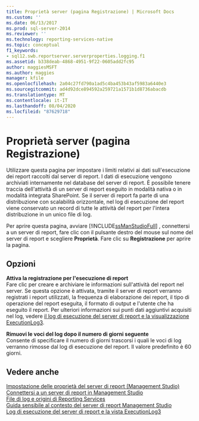 ```yaml
---
title: Proprietà server (pagina Registrazione) | Microsoft Docs
ms.custom: ''
ms.date: 06/13/2017
ms.prod: sql-server-2014
ms.reviewer: ''
ms.technology: reporting-services-native
ms.topic: conceptual
f1_keywords:
- sql12.swb.reportserver.serverproperties.logging.f1
ms.assetid: b338deab-4868-4951-9f22-0605add2fc95
author: maggiesMSFT
ms.author: maggies
manager: kfile
ms.openlocfilehash: 2a04c27fd790a1ad5c4ba453b43af5983a6440e3
ms.sourcegitcommit: ad4d92dce894592a259721a1571b1d8736abacdb
ms.translationtype: MT
ms.contentlocale: it-IT
ms.lasthandoff: 08/04/2020
ms.locfileid: "87629718"
---
```

# <a name="server-properties-logging-page"></a>Proprietà  server (pagina Registrazione)
  Utilizzare questa pagina per impostare i limiti relativi ai dati sull'esecuzione dei report raccolti dal server di report. I dati di esecuzione vengono archiviati internamente nel database del server di report. È possibile tenere traccia dell'attività di un server di report eseguito in modalità nativa o in modalità integrata SharePoint. Se il server di report fa parte di una distribuzione con scalabilità orizzontale, nel log di esecuzione del report viene conservato un record di tutte le attività del report per l'intera distribuzione in un unico file di log.  
  
 Per aprire questa pagina, avviare [!INCLUDE[ssManStudioFull](../../includes/ssmanstudiofull-md.md)] , connettersi a un server di report, fare clic con il pulsante destro del mouse sul nome del server di report e scegliere **Proprietà**. Fare clic su **Registrazione** per aprire la pagina.  
  
## <a name="options"></a>Opzioni  
 **Attiva la registrazione per l'esecuzione di report**  
 Fare clic per creare e archiviare le informazioni sull'attività del report nel server. Se questa opzione è attivata, tramite il server di report verranno registrati i report utilizzati, la frequenza di elaborazione dei report, il tipo di operazione del report eseguita, il formato di output e l'utente che ha eseguito il report. Per ulteriori informazioni sui punti dati aggiuntivi acquisiti nel log, vedere [il log di esecuzione del server di report e la visualizzazione ExecutionLog3](../report-server/report-server-executionlog-and-the-executionlog3-view.md).  
  
 **Rimuovi le voci del log dopo il numero di giorni seguente**  
 Consente di specificare il numero di giorni trascorsi i quali le voci di log verranno rimosse dal log di esecuzione del report. Il valore predefinito è 60 giorni.  
  
## <a name="see-also"></a>Vedere anche  
 [Impostazione delle proprietà del server di report &#40;Management Studio&#41;](set-report-server-properties-management-studio.md)   
 [Connettersi a un server di report in Management Studio](connect-to-a-report-server-in-management-studio.md)   
 [File di log e origini di Reporting Services](../report-server/reporting-services-log-files-and-sources.md)   
 [Guida sensibile al contesto del server di report Management Studio](report-server-in-management-studio-f1-help.md)   
 [Log di esecuzione del server di report e la vista ExecutionLog3](../report-server/report-server-executionlog-and-the-executionlog3-view.md)  
  
  
